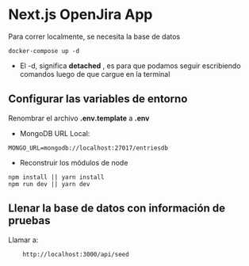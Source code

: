 # Next.js OpenJira App
Para correr localmente, se necesita la base de datos
```
docker-compose up -d
```

* El -d, significa __detached__ , es para que podamos seguir escribiendo comandos luego de que cargue en la terminal

## Configurar las variables de entorno
Renombrar el archivo __.env.template__ a __.env__
* MongoDB URL Local: 
```
MONGO_URL=mongodb://localhost:27017/entriesdb
```

* Reconstruir los módulos de node
```
npm install || yarn install
npm run dev || yarn dev
```

## Llenar la base de datos con información de pruebas

Llamar a:
```
    http://localhost:3000/api/seed
```